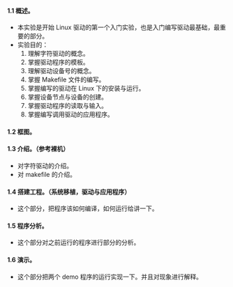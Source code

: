 #### 1.1 概述。
- 本实验是开始 Linux 驱动的第一个入门实验，也是入门编写驱动最基础，最重要的部分。
- 实验目的：
	1. 理解字符驱动的概念。
	2. 掌握驱动程序的模板。
	3. 理解驱动设备号的概念。
	4. 掌握 Makefile 文件的编写。
	5. 掌握编写的驱动在 Linux 下的安装与运行。
	6. 掌握设备节点与设备的创建。
	7. 掌握驱动程序的读取与输入。
	8. 掌握编写调用驱动的应用程序。
#### 1.2 框图。

#### 1.3 介绍。（参考裸机）
- 对字符驱动的介绍。
- 对 makefile 的介绍。
#### 1.4 搭建工程。（系统移植，驱动与应用程序）
- 这个部分，把程序该如何编译，如何运行给讲一下。
#### 1.5 程序分析。
- 这个部分对之前运行的程序进行部分的分析。
#### 1.6 演示。
- 这个部分把两个 demo 程序的运行实现一下。并且对现象进行解释。
